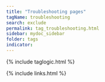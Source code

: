 ```yaml
---
title: "Troubleshooting pages"
tagName: troubleshooting
search: exclude
permalink: tag_troubleshooting.html
sidebar: mydoc_sidebar
folder: tags
indicator:
---
```

{% include taglogic.html %}

{% include links.html %}
